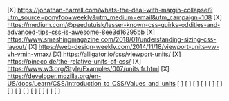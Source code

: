 [X] https://jonathan-harrell.com/whats-the-deal-with-margin-collapse/?utm_source=ponyfoo+weekly&utm_medium=email&utm_campaign=108
[X] https://medium.com/@peedutuisk/lesser-known-css-quirks-oddities-and-advanced-tips-css-is-awesome-8ee3d16295bb
[X] https://www.smashingmagazine.com/2018/01/understanding-sizing-css-layout/
[X] https://web-design-weekly.com/2014/11/18/viewport-units-vw-vh-vmin-vmax/
[X] https://alligator.io/css/viewport-units/
[X] https://pineco.de/the-relative-units-of-css/
[X] https://www.w3.org/Style/Examples/007/units.fr.html
[X] https://developer.mozilla.org/en-US/docs/Learn/CSS/Introduction_to_CSS/Values_and_units
[ ] 
[ ] 
[ ] 
[ ] 
[ ] 
[ ] 
[ ] 
[ ] 
[ ] 
[ ] 
[ ] 
[ ] 
[ ] 
